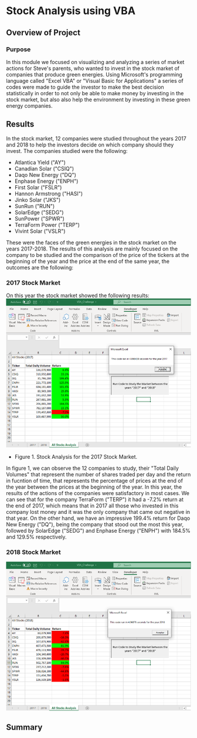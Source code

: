 # Stock Analysis using VBA

## Overview of Project

### Purpose
In this module we focused on visualizing and analyzing a series of market actions for Steve's parents, who wanted to invest in the stock market of companies that produce green energies. Using Microsoft's programming language called "Excel VBA" or "Visual Basic for Applications" a series of codes were made to guide the investor to make the best decision statistically in order to not only be able to make money by investing in the stock market, but also also help the environment by investing in these  green energy companies.

## Results
In the stock market, 12 companies were studied throughout the years 2017 and 2018 to help the investors decide on which company should they invest. The companies studied were the following:
- Atlantica Yield ("AY")
- Canadian Solar ("CSIQ")
- Daqo New Energy ("DQ")
- Enphase Energy ("ENPH")
- First Solar ("FSLR")
- Hannon Armstrong ("HASI")
- Jinko Solar ("JKS")
- SunRun ("RUN")
- SolarEdge ("SEDG")
- SunPower ("SPWR")
- TerraForm Power ("TERP")
- Vivint Solar ("VSLR")

These were the faces of the green energies in the stock market on the years 2017-2018. The results of this analysis are mainly focused on the company to be studied and the comparison of the price of the tickers at the beginning of the year and the price at the end of the same year, the outcomes are the following:

### 2017 Stock Market
On this year the stock market showed the following results:
![](https://github.com/Frankdiazw/Stock-Analysis/blob/main/Resources/VBA_Challenge_2017.png)

* Figure 1. Stock Analysis for the 2017 Stock Market.

In figure 1, we can observe the 12 companies to study, their "Total Daily Volumes" that represent the number of shares traded per day and the return in fucntion of time, that represents the percentage of prices at the end of the year between the prices at the beginning of the year.
In this year, the results of the actions of the companies were satisfactory in most cases. We can see that for the company TerraForm ("TERP") it had a -7.2% return at the end of 2017, which means that in 2017 all those who invested in this company lost money and it was the only company that came out negative in that year. On the other hand, we have an impressive 199.4% return for Daqo New Energy ("DQ"), being the company that stood out the most this year, followed by SolarEdge ("SEDG") and Enphase Energy ("ENPH") with 184.5% and 129.5% respectively.

### 2018 Stock Market

![](https://github.com/Frankdiazw/Stock-Analysis/blob/main/Resources/VBA_Challenge_2018.png)
## Summary
